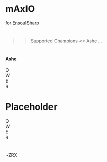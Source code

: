 # mAxIO 
for [EnsoulSharp](https://ensoulsharp.com/)
#
>> Supported Champions <<
Ashe
...
#
#### Ashe
Q</br>
W</br>
E</br>
R</br>
#
# Placeholder
Q</br>
W</br>
E</br>
R</br>
#
~ZRX
#

